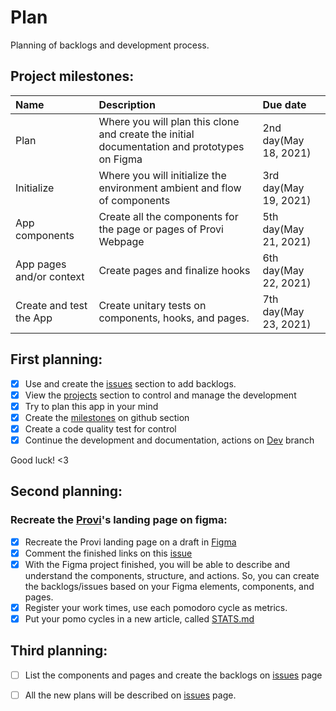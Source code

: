 # Plan
Planning of backlogs and development process.

## Project milestones:

| Name                     | Description                                                                                 | Due date              |
| :----------------------- | :------------------------------------------------------------------------------------------ | :-------------------- |
| Plan                     | Where you will plan this clone and create the initial documentation and prototypes on Figma | 2nd day(May 18, 2021) |
| Initialize               | Where you will initialize the environment ambient and flow of components                    | 3rd day(May 19, 2021) |
| App components           | Create all the components for the page or pages of Provi Webpage                            | 5th day(May 21, 2021) |
| App pages and/or context | Create pages and finalize hooks                                                             | 6th day(May 22, 2021) |
| Create and test the App  | Create unitary tests on components, hooks, and pages.                                       | 7th day(May 23, 2021) |


## First planning:

* [x] Use and create the [issues] section to add backlogs.
* [x] View the [projects] section to control and manage the development
* [x] Try to plan this app in your mind
* [x] Create the [milestones] on github section
* [x] Create a code quality test for control
* [x] Continue the development and documentation, actions on [Dev] branch 

Good luck! <3



## Second planning:

### Recreate the [Provi]'s landing page on figma:
- [x] Recreate the Provi landing page on a draft in [Figma]
- [x] Comment the finished links on this [issue](https://github.com/savio591/provi-clone/issues/5)
- [x] With the Figma project finished, you will be able to describe and understand the components, structure, and actions. So, you can create the backlogs/issues based on your Figma elements, components, and pages.
- [x] Register your work times, use each pomodoro cycle as metrics.
- [x] Put your pomo cycles in a new article, called [STATS.md]

## Third planning:

* [ ] List the components and pages and create the backlogs on [issues] page
* [ ] All the new plans will be described on [issues] page.




[Figma]: https://www.figma.com/file/wUBzhofzIoWjlNo0ZdNbZ1/Provi-Challenge?node-id=0%3A1
[Dev]: https://github.com/savio591/provi-clone/tree/dev

[projects]: https://github.com/savio591/provi-clone/projects/1
[issues]: https://github.com/savio591/provi-clone/issues
[milestones]: https://github.com/savio591/provi-clone/milestones
[STATS.md]: ./stats.md

[Provi]: https://provi.com.br